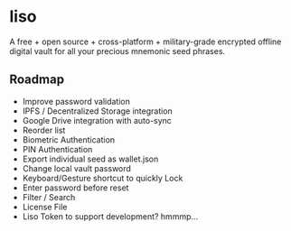 # liso

A free + open source + cross-platform + military-grade encrypted offline digital vault for all your precious mnemonic seed phrases.

## Roadmap
- Improve password validation
- IPFS / Decentralized Storage integration
- Google Drive integration with auto-sync
- Reorder list
- Biometric Authentication
- PIN Authentication
- Export individual seed as wallet.json
- Change local vault password
- Keyboard/Gesture shortcut to quickly Lock
- Enter password before reset
- Filter / Search
- License File
- Liso Token to support development? hmmmp...
